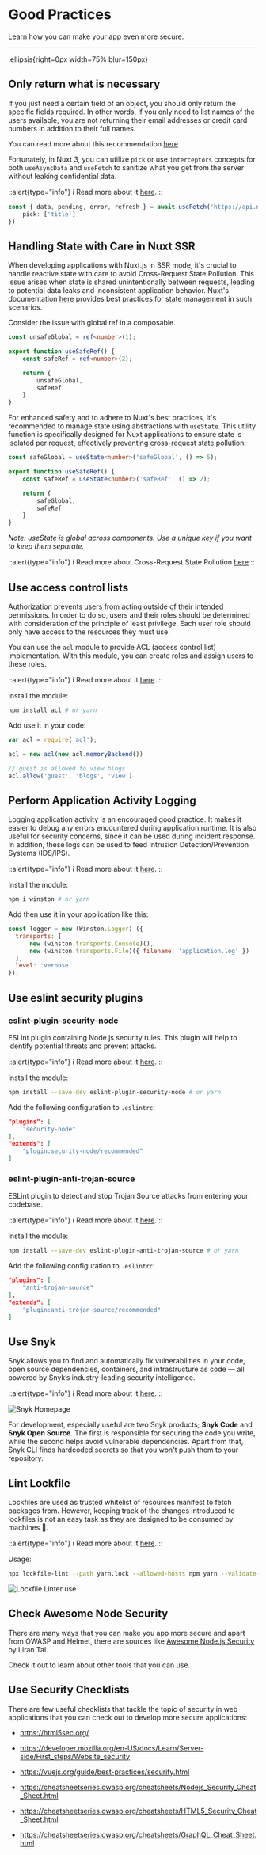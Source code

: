# Good Practices

Learn how you can make your app even more secure.

---

:ellipsis{right=0px width=75% blur=150px}

## Only return what is necessary

If you just need a certain field of an object, you should only return the specific fields required. In other words, if you only need to list names of the users available, you are not returning their email addresses or credit card numbers in addition to their full names.

You can read more about this recommendation [here](https://cheatsheetseries.owasp.org/cheatsheets/Nodejs_Security_Cheat_Sheet.html#only-return-what-is-necessary)

Fortunately, in Nuxt 3, you can utilize `pick` or use `interceptors` concepts for both `useAsyncData` and `useFetch` to sanitize what you get from the server without leaking confidential data.

::alert{type="info"}
ℹ Read more about it [here](https://v3.nuxtjs.org/api/composables/use-fetch#example).
::

```ts
const { data, pending, error, refresh } = await useFetch('https://api.nuxtjs.dev/mountains',{
    pick: ['title']
})
```

## Handling State with Care in Nuxt SSR

When developing applications with Nuxt.js in SSR mode, it's crucial to handle reactive state with care to avoid Cross-Request State Pollution. This issue arises when state is shared unintentionally between requests, leading to potential data leaks and inconsistent application behavior. Nuxt's documentation [here](https://nuxt.com/docs/getting-started/state-management#best-practices) provides best practices for state management in such scenarios.

Consider the issue with global ref in a composable.
```ts
const unsafeGlobal = ref<number>(1);

export function useSafeRef() {
    const safeRef = ref<number>(2);

    return {
        unsafeGlobal,
        safeRef
    }
}
```

For enhanced safety and to adhere to Nuxt's best practices, it's recommended to manage state using abstractions with `useState`. This utility function is specifically designed for Nuxt applications to ensure state is isolated per request, effectively preventing cross-request state pollution:
```ts
const safeGlobal = useState<number>('safeGlobal', () => 5);

export function useSafeRef() {
    const safeRef = useState<number>('safeRef', () => 2);

    return {
        safeGlobal,
        safeRef
    }
}
```
<i>Note: useState is global across components. Use a unique key if you want to keep them separate.</i>

::alert{type="info"}
ℹ Read more about Cross-Request State Pollution [here](https://vuejs.org/guide/scaling-up/ssr.html#cross-request-state-pollution)
::

## Use access control lists

Authorization prevents users from acting outside of their intended permissions. In order to do so, users and their roles should be determined with consideration of the principle of least privilege. Each user role should only have access to the resources they must use. 

You can use the `acl` module to provide ACL (access control list) implementation. With this module, you can create roles and assign users to these roles.

::alert{type="info"}
ℹ Read more about it [here](https://www.npmjs.com/package/acl).
::

Install the module:

```bash
npm install acl # or yarn
```

Add use it in your code:

```ts
var acl = require('acl');

acl = new acl(new acl.memoryBackend())

// guest is allowed to view blogs
acl.allow('guest', 'blogs', 'view')
```

## Perform Application Activity Logging

Logging application activity is an encouraged good practice. It makes it easier to debug any errors encountered during application runtime. It is also useful for security concerns, since it can be used during incident response. In addition, these logs can be used to feed Intrusion Detection/Prevention Systems (IDS/IPS).

::alert{type="info"}
ℹ Read more about it [here](https://cheatsheetseries.owasp.org/cheatsheets/Nodejs_Security_Cheat_Sheet.html#perform-application-activity-logging).
::

Install the module:

```bash
npm i winston # or yarn
```

Add then use it in your application like this:

```js
const logger = new (Winston.Logger) ({
  transports: [
      new (winston.transports.Console)(),
      new (winston.transports.File)({ filename: 'application.log' })
  ],
  level: 'verbose'
});
```

## Use eslint security plugins

### eslint-plugin-security-node

ESLint plugin containing Node.js security rules. This plugin will help to identify potential threats and prevent attacks.

::alert{type="info"}
ℹ Read more about it [here](https://www.npmjs.com/package/eslint-plugin-security-node).
::

Install the module:

```bash
npm install --save-dev eslint-plugin-security-node # or yarn
```

Add the following configuration to `.eslintrc`:

```json
"plugins": [
    "security-node"
],
"extends": [
    "plugin:security-node/recommended"
]
```

### eslint-plugin-anti-trojan-source

ESLint plugin to detect and stop Trojan Source attacks from entering your codebase.

::alert{type="info"}
ℹ Read more about it [here](https://github.com/lirantal/eslint-plugin-anti-trojan-source).
::

Install the module:

```bash
npm install --save-dev eslint-plugin-anti-trojan-source # or yarn
```

Add the following configuration to `.eslintrc`:

```json
"plugins": [
    "anti-trojan-source"
],
"extends": [
    "plugin:anti-trojan-source/recommended"
]
```

## Use Snyk

Snyk allows you to find and automatically fix vulnerabilities in your code, open source dependencies, containers, and infrastructure as code — all powered by Snyk’s industry-leading security intelligence.

::alert{type="info"}
ℹ Read more about it [here](https://snyk.io/).
::

![Snyk Homepage](/snyk.png)

For development, especially useful are two Snyk products; **Snyk Code** and **Snyk Open Source**. The first is responsible for securing the code you write, while the second helps avoid vulnerable dependencies. Apart from that, Snyk CLI finds hardcoded secrets so that you won't push them to your repository.

## Lint Lockfile

Lockfiles are used as trusted whitelist of resources manifest to fetch packages from. However, keeping track of the changes introduced to lockfiles is not an easy task as they are designed to be consumed by machines 🤖.

::alert{type="info"}
ℹ Read more about it [here](https://github.com/lirantal/lockfile-lint).
::

Usage:

```bash
npx lockfile-lint --path yarn.lock --allowed-hosts npm yarn --validate-https
```

![Lockfile Linter use](https://user-images.githubusercontent.com/316371/59755684-09923200-9291-11e9-9add-6886dfc6689a.png)

## Check Awesome Node Security

There are many ways that you can make you app more secure and apart from OWASP and Helmet, there are sources like [Awesome Node.js Security](https://github.com/lirantal/awesome-nodejs-security) by Liran Tal.

Check it out to learn about other tools that you can use.

## Use Security Checklists

There are few useful checklists that tackle the topic of security in web applications that you can check out to develop more secure applications:

* <https://html5sec.org/>

* <https://developer.mozilla.org/en-US/docs/Learn/Server-side/First_steps/Website_security>

* <https://vuejs.org/guide/best-practices/security.html>

* <https://cheatsheetseries.owasp.org/cheatsheets/Nodejs_Security_Cheat_Sheet.html>

* <https://cheatsheetseries.owasp.org/cheatsheets/HTML5_Security_Cheat_Sheet.html>

* <https://cheatsheetseries.owasp.org/cheatsheets/GraphQL_Cheat_Sheet.html>
